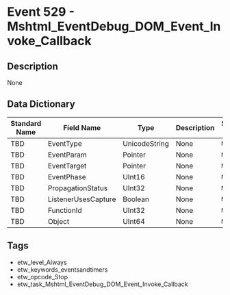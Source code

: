 # Event 529 - Mshtml_EventDebug_DOM_Event_Invoke_Callback

## Description
None

## Data Dictionary
|Standard Name|Field Name|Type|Description|Sample Value|
|---|---|---|---|---|
|TBD|EventType|UnicodeString|None|`None`|
|TBD|EventParam|Pointer|None|`None`|
|TBD|EventTarget|Pointer|None|`None`|
|TBD|EventPhase|UInt16|None|`None`|
|TBD|PropagationStatus|UInt32|None|`None`|
|TBD|ListenerUsesCapture|Boolean|None|`None`|
|TBD|FunctionId|UInt32|None|`None`|
|TBD|Object|UInt64|None|`None`|

## Tags
* etw_level_Always
* etw_keywords_eventsandtimers
* etw_opcode_Stop
* etw_task_Mshtml_EventDebug_DOM_Event_Invoke_Callback